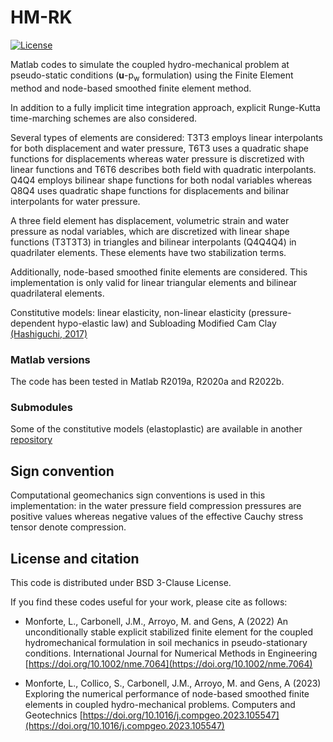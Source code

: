# HM-RK

 [![License][license-image]][license]
 
 [license-image]: https://img.shields.io/badge/license-BSD-green.svg?style=flat
[license]: https://github.com/lluis-mv/HM-RK/blob/main/LICENSE

Matlab codes to simulate the coupled hydro-mechanical problem at pseudo-static conditions (**u**-p<sub>w</sub> formulation) using the Finite Element method and node-based smoothed finite element method.

In addition to a fully implicit time integration approach, explicit Runge-Kutta time-marching schemes are also considered.


Several types of elements are considered: T3T3 employs linear interpolants for both displacement and water pressure, T6T3 uses a quadratic shape functions for displacements whereas water pressure is discretized with linear functions and T6T6 describes both field with quadratic interpolants. Q4Q4 employs bilinear shape functions for both nodal variables whereas Q8Q4 uses quadratic shape functions for displacements and bilinar interpolants for water pressure. 

A three field element has displacement, volumetric strain and water pressure as nodal variables, which are discretized with linear shape functions (T3T3T3) in triangles and bilinear interpolants (Q4Q4Q4) in quadrilater elements. These elements have two stabilization terms.

Additionally, node-based smoothed finite elements are considered. This implementation is only valid for linear triangular elements and bilinear quadrilateral elements.


Constitutive models: linear elasticity, non-linear elasticity (pressure-dependent hypo-elastic law) and Subloading Modified Cam Clay [(Hashiguchi, 2017)](https://doi.org/10.1007/978-3-319-48821-9)

### Matlab versions

The code has been tested in Matlab R2019a, R2020a and R2022b.

### Submodules

Some of the constitutive models (elastoplastic) are available in another [repository](https://github.com/lluis-mv/ExplicitStressIntegration)

## Sign convention
Computational geomechanics sign conventions is used in this implementation: in the water pressure field compression pressures are positive values whereas negative values of the effective Cauchy stress tensor denote compression.


## License and citation

This code is distributed under BSD 3-Clause License. 


If you find these codes useful for your work, please cite as follows:
- Monforte, L., Carbonell, J.M., Arroyo, M. and Gens, A (2022) An unconditionally stable explicit stabilized finite element for the coupled hydromechanical formulation in soil mechanics in pseudo-stationary conditions. International Journal for Numerical Methods in Engineering [https://doi.org/10.1002/nme.7064](https://doi.org/10.1002/nme.7064)

- Monforte, L., Collico, S., Carbonell, J.M., Arroyo, M. and Gens, A (2023) Exploring the numerical performance of node-based smoothed finite elements in coupled hydro-mechanical problems. Computers and Geotechnics [https://doi.org/10.1016/j.compgeo.2023.105547](https://doi.org/10.1016/j.compgeo.2023.105547)
